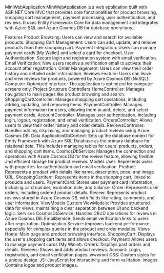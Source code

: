 MiniWebApplication
MiniWebApplication is a web application built with ASP.NET Core MVC that provides core functionalities for product browsing, shopping cart management, payment processing, user authentication, and reviews. It uses Entity Framework Core for data management and integrates with Azure SQL and Azure Cosmos DB for database operations.

Features
Product Browsing: Users can view and search for available products.
Shopping Cart Management: Users can add, update, and remove products from their shopping cart.
Payment Integration: Users can manage payment cards (My Wallet) and select a card for checkout.
User Authentication: Secure login and registration system with email verification.
Email Verification: New users receive a verification email to activate their account after registration.
Order Management: Users can view their order history and detailed order information.
Reviews Feature: Users can leave and view reviews for products, powered by Azure Cosmos DB (NoSQL).
Computer-Optimized Interface: The application is optimized for computer screens only.
Project Structure
Controllers
HomeController: Manages navigation to main pages like product browsing and search.
ShoppingCartController: Manages shopping cart operations, including adding, updating, and removing items.
PaymentController: Manages payment information for users, allowing them to add, delete, and select payment cards.
AccountController: Manages user authentication, including login, logout, registration, and email verification.
OrdersController: Allows users to view their order history and order details.
ReviewsController: Handles adding, displaying, and managing product reviews using Azure Cosmos DB.
Data
ApplicationDbContext: Sets up the database context for Entity Framework with Azure SQL Database as the primary database for relational data. This includes managing tables for users, products, orders, and shopping cart items.
CosmosDbService: Manages the connection and operations with Azure Cosmos DB for the review feature, allowing flexible and efficient storage for product reviews.
Models
User: Represents users with properties for authentication and email verification.
Product: Represents a product with details like name, description, price, and image URL.
ShoppingCartItem: Represents items in the shopping cart, linked to products and users.
PaymentCard: Stores user payment card information, including card number, expiration date, and balance.
Order: Represents user orders, including ordered product details.
Review: Represents product reviews stored in Azure Cosmos DB, with fields like rating, comments, and user information.
ViewModels
Custom ViewModels: Provides structured data for views, maintaining a clear separation between UI and backend logic.
Services
CosmosDbService: Handles CRUD operations for reviews in Azure Cosmos DB.
EmailService: Sends email verification links to users after registration.
Optimization Service: Improves backend performance, especially for complex queries in the product and order modules.
Views
Home: Main page and product browsing interface.
ShoppingCart: Displays the user's shopping cart items and allows checkout.
Payment: Allows users to manage payment cards (My Wallet).
Orders: Displays past orders and details.
Reviews: Shows and adds product reviews.
Account: Login, registration, and email verification pages.
wwwroot
CSS: Custom styles for a unique design.
JS: JavaScript for interactivity and form validation.
Images: Contains logos and product images.
